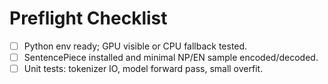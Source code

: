 # Preflight Checklist

- [ ] Python env ready; GPU visible or CPU fallback tested.  
- [ ] SentencePiece installed and minimal NP/EN sample encoded/decoded.  
- [ ] Unit tests: tokenizer IO, model forward pass, small overfit.

